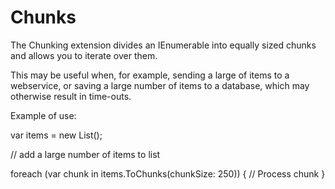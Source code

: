 # Chunks

The Chunking extension divides an IEnumerable into equally sized chunks and allows you to iterate over them. 

This may be useful when, for example, sending a large of items to a webservice, or saving a large number of items to a database, which may otherwise result in time-outs.

Example of use:

var items = new List<string>();

// add a large number of items to list

foreach (var chunk in items.ToChunks(chunkSize: 250))
{
  // Process chunk
}
